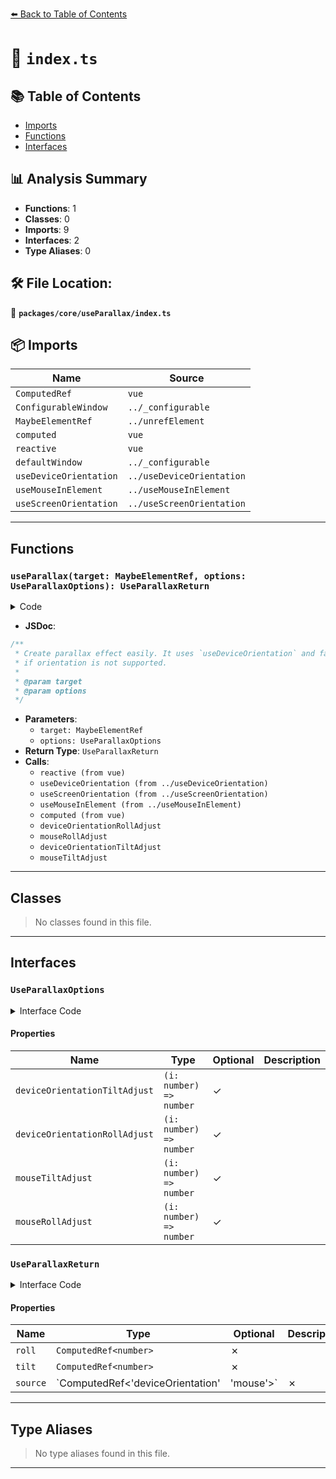 [⬅️ Back to Table of Contents](../../../index.md)

# 📄 `index.ts`

## 📚 Table of Contents

- [Imports](#imports)
- [Functions](#functions)
- [Interfaces](#interfaces)

## 📊 Analysis Summary

- **Functions**: 1
- **Classes**: 0
- **Imports**: 9
- **Interfaces**: 2
- **Type Aliases**: 0

## 🛠️ File Location:
📂 **`packages/core/useParallax/index.ts`**

## 📦 Imports

| Name | Source |
|------|--------|
| `ComputedRef` | `vue` |
| `ConfigurableWindow` | `../_configurable` |
| `MaybeElementRef` | `../unrefElement` |
| `computed` | `vue` |
| `reactive` | `vue` |
| `defaultWindow` | `../_configurable` |
| `useDeviceOrientation` | `../useDeviceOrientation` |
| `useMouseInElement` | `../useMouseInElement` |
| `useScreenOrientation` | `../useScreenOrientation` |


---

## Functions

### `useParallax(target: MaybeElementRef, options: UseParallaxOptions): UseParallaxReturn`

<details><summary>Code</summary>

```ts
export function useParallax(
  target: MaybeElementRef,
  options: UseParallaxOptions = {},
): UseParallaxReturn {
  const {
    deviceOrientationTiltAdjust = i => i,
    deviceOrientationRollAdjust = i => i,
    mouseTiltAdjust = i => i,
    mouseRollAdjust = i => i,
    window = defaultWindow,
  } = options

  const orientation = reactive(useDeviceOrientation({ window }))
  const screenOrientation = reactive(useScreenOrientation({ window }))
  const {
    elementX: x,
    elementY: y,
    elementWidth: width,
    elementHeight: height,
  } = useMouseInElement(target, { handleOutside: false, window })

  const source = computed(() => {
    if (orientation.isSupported
      && ((orientation.alpha != null && orientation.alpha !== 0) || (orientation.gamma != null && orientation.gamma !== 0))
    ) {
      return 'deviceOrientation'
    }
    return 'mouse'
  })

  const roll = computed(() => {
    if (source.value === 'deviceOrientation') {
      let value: number
      switch (screenOrientation.orientation) {
        case 'landscape-primary':
          value = orientation.gamma! / 90
          break
        case 'landscape-secondary':
          value = -orientation.gamma! / 90
          break
        case 'portrait-primary':
          value = -orientation.beta! / 90
          break
        case 'portrait-secondary':
          value = orientation.beta! / 90
          break
        default:
          value = -orientation.beta! / 90
      }
      return deviceOrientationRollAdjust(value)
    }
    else {
      const value = -(y.value - height.value / 2) / height.value
      return mouseRollAdjust(value)
    }
  })

  const tilt = computed(() => {
    if (source.value === 'deviceOrientation') {
      let value: number
      switch (screenOrientation.orientation) {
        case 'landscape-primary':
          value = orientation.beta! / 90
          break
        case 'landscape-secondary':
          value = -orientation.beta! / 90
          break
        case 'portrait-primary':
          value = orientation.gamma! / 90
          break
        case 'portrait-secondary':
          value = -orientation.gamma! / 90
          break
        default:
          value = orientation.gamma! / 90
      }
      return deviceOrientationTiltAdjust(value)
    }
    else {
      const value = (x.value - width.value / 2) / width.value
      return mouseTiltAdjust(value)
    }
  })

  return { roll, tilt, source }
}
```
</details>

- **JSDoc**:
```ts
/**
 * Create parallax effect easily. It uses `useDeviceOrientation` and fallback to `useMouse`
 * if orientation is not supported.
 *
 * @param target
 * @param options
 */
```

- **Parameters**:
  - `target: MaybeElementRef`
  - `options: UseParallaxOptions`
- **Return Type**: `UseParallaxReturn`
- **Calls**:
  - `reactive (from vue)`
  - `useDeviceOrientation (from ../useDeviceOrientation)`
  - `useScreenOrientation (from ../useScreenOrientation)`
  - `useMouseInElement (from ../useMouseInElement)`
  - `computed (from vue)`
  - `deviceOrientationRollAdjust`
  - `mouseRollAdjust`
  - `deviceOrientationTiltAdjust`
  - `mouseTiltAdjust`

---

## Classes

> No classes found in this file.


---

## Interfaces

### `UseParallaxOptions`

<details><summary>Interface Code</summary>

```ts
export interface UseParallaxOptions extends ConfigurableWindow {
  deviceOrientationTiltAdjust?: (i: number) => number
  deviceOrientationRollAdjust?: (i: number) => number
  mouseTiltAdjust?: (i: number) => number
  mouseRollAdjust?: (i: number) => number
}
```
</details>

#### Properties

| Name | Type | Optional | Description |
|------|------|----------|-------------|
| `deviceOrientationTiltAdjust` | `(i: number) => number` | ✓ |  |
| `deviceOrientationRollAdjust` | `(i: number) => number` | ✓ |  |
| `mouseTiltAdjust` | `(i: number) => number` | ✓ |  |
| `mouseRollAdjust` | `(i: number) => number` | ✓ |  |

### `UseParallaxReturn`

<details><summary>Interface Code</summary>

```ts
export interface UseParallaxReturn {
  /**
   * Roll value. Scaled to `-0.5 ~ 0.5`
   */
  roll: ComputedRef<number>
  /**
   * Tilt value. Scaled to `-0.5 ~ 0.5`
   */
  tilt: ComputedRef<number>
  /**
   * Sensor source, can be `mouse` or `deviceOrientation`
   */
  source: ComputedRef<'deviceOrientation' | 'mouse'>
}
```
</details>

#### Properties

| Name | Type | Optional | Description |
|------|------|----------|-------------|
| `roll` | `ComputedRef<number>` | ✗ |  |
| `tilt` | `ComputedRef<number>` | ✗ |  |
| `source` | `ComputedRef<'deviceOrientation' | 'mouse'>` | ✗ |  |


---

## Type Aliases

> No type aliases found in this file.


---